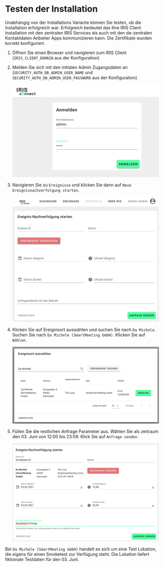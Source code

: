 # Testen der Installation

Unabhängig von der Installations Variante können Sie testen, ob die Installation erfolgreich war. Erfolgreich bedeutet das Ihre IRIS Client Installation mit den zentralen IRIS Services als auch mit den de-zentralen Kontaktdaten Anbieter Apps kommunizieren kann. Die Zertifikate wurden korrekt konfiguriert. 

1. Öffnen Sie einen Browser und navigieren zum IRIS Client (`IRIS_CLIENT_DOMAIN` aus der Konfiguration)

1. Melden Sie sich mit den initialen Admin Zugangsdaten an (`SECURITY_AUTH_DB_ADMIN_USER_NAME` und `SECURITY_AUTH_DB_ADMIN_USER_PASSWORD` aus der Konfiguration)

   ![](images/smoketest/Login.png)

1. Navigieren Sie zu `Ereignisse` und klicken Sie dann auf `Neue Ereignisnachverfolgung starten`. 

   ![](images/smoketest/NewEvent.png)


1. Klicken Sie auf Ereignisort auswählen und suchen Sie nach `Da Michele`. Suchen Sie nach `Da Michele (SmartMeeting GmbH)`. Klicken Sie auf `Wählen`.

   ![](images/smoketest/SearchResult.png)

1. Füllen Sie die restlichen Anfrage Parameter aus. Wählen Sie als zeitraum den 03. Juni von 12:00 bis 23:59. Klick Sie auf `Anfrage senden`.

   ![](images/smoketest/EventRequest.png)

Bei `Da Michele (SmartMeeting GmbH)` handelt es sich um eine Test Lokation, die eigens für einen Smoketest zur Verfügung steht. Die Lokation liefert fiktionale Testdaten für den 03. Juni. 